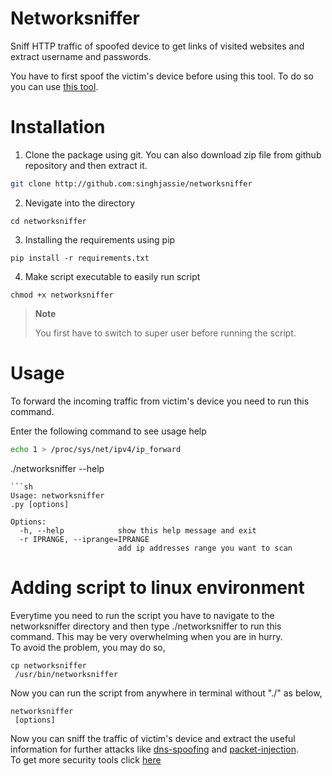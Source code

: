# Networksniffer

Sniff HTTP traffic of spoofed device to get links of visited websites and extract username and passwords.

You have to first spoof the victim's device before using this tool. To do so you can use [this tool](http://github.com:singhjassie/networkspoofer).

# Installation
1. Clone the package using git. You can also download zip file from github repository and then extract it.
```sh
git clone http://github.com:singhjassie/networksniffer

```
2. Nevigate into the directory
```
cd networksniffer

```
3. Installing the requirements using pip
```
pip install -r requirements.txt
```
4. Make script executable to easily run script
```
chmod +x networksniffer

```
> **Note**
>
>You first have to switch to super user before running the script.


# Usage
To forward the incoming traffic from victim's device you need to run this command.

Enter the following command to see usage help
```sh
echo 1 > /proc/sys/net/ipv4/ip_forward

```
./networksniffer
 --help
```
```sh
Usage: networksniffer
.py [options]

Options:
  -h, --help            show this help message and exit
  -r IPRANGE, --iprange=IPRANGE
                        add ip addresses range you want to scan
```

# Adding script to linux environment
Everytime you need to run the script you have to navigate to the networksniffer
 directory and then type ./networksniffer
 to run this command. This may be very overwhelming when you are in hurry. 
<br>
To avoid the problem, you may do so,
```
cp networksniffer
 /usr/bin/networksniffer

```
Now you can run the script from anywhere in terminal without "./" as below,
```
networksniffer
 [options]
```



Now you can sniff the traffic of victim's device and extract the useful information for further attacks like [dns-spoofing](http://github.com:singhjassie/dnsspoofer) and [packet-injection]().
<br>To get more security tools click [here](https://github.com/singhjassie?tab=repositories)